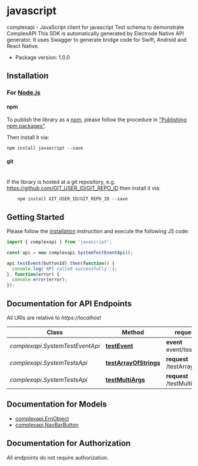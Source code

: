 # javascript

complexapi - JavaScript client for javascript
Test schema to demonstrate ComplexAPI
This SDK is automatically generated by Electrode Native API generator.
It uses Swagger to generate bridge code for Swift, Android and React Native.


- Package version: 1.0.0


## Installation

### For [Node.js](https://nodejs.org/)

#### npm

To publish the library as a [npm](https://www.npmjs.com/),
please follow the procedure in ["Publishing npm packages"](https://docs.npmjs.com/getting-started/publishing-npm-packages).

Then install it via:

```shell
npm install javascript --save
```

#### git
#
If the library is hosted at a git repository, e.g.
https://github.com/GIT_USER_ID/GIT_REPO_ID
then install it via:

```shell
    npm install GIT_USER_ID/GIT_REPO_ID --save
```

## Getting Started

Please follow the [installation](#installation) instruction and execute the following JS code:

```javascript
import { complexapi } from 'javascript';

const api = new complexapi.SystemTestEventApi();

api.testEvent(buttonId).then(function() {
  console.log('API called successfully.');
}, function(error) {
  console.error(error);
});
```

## Documentation for API Endpoints

All URIs are relative to *https://localhost*

Class | Method |request type | Description
------------ | ------------- | ------------- | -------------
*complexapi.SystemTestEventApi* | [**testEvent**](docs/SystemTestEventApi.md#testEvent) | **event** event/testEvent |
*complexapi.SystemTestsApi* | [**testArrayOfStrings**](docs/SystemTestsApi.md#testArrayOfStrings) | **request** /testArrayOfStrings |
*complexapi.SystemTestsApi* | [**testMultiArgs**](docs/SystemTestsApi.md#testMultiArgs) | **request** /testMultiArgs |

## Documentation for Models
 - [complexapi.ErnObject](docs/ErnObject.md)
 - [complexapi.NavBarButton](docs/NavBarButton.md)

## Documentation for Authorization

All endpoints do not require authorization.
